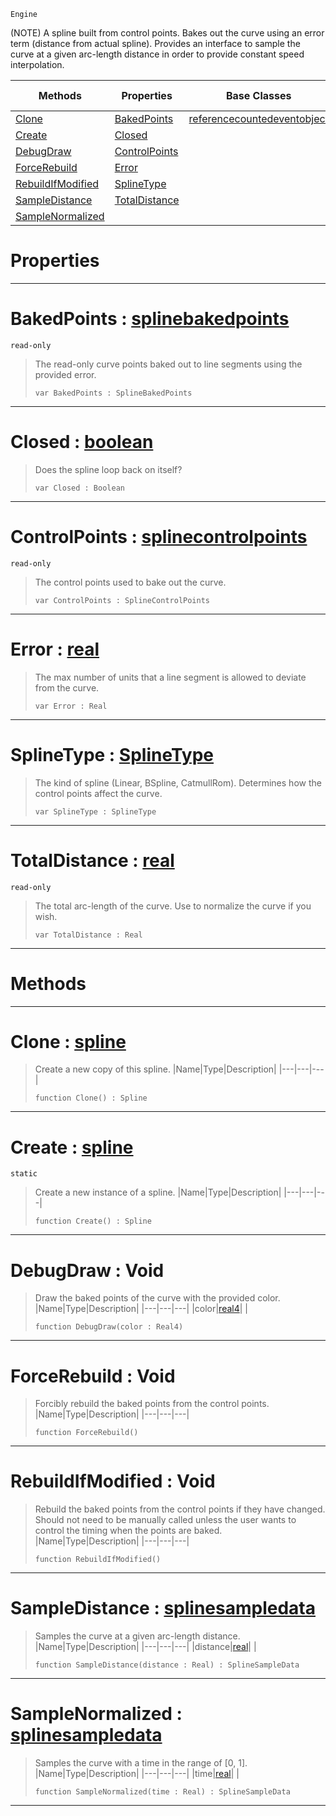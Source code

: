  `Engine`

(NOTE) A spline built from control points. Bakes out the curve using an error term (distance from actual spline). Provides an interface to sample the curve at a given arc-length distance in order to provide constant speed interpolation.

|Methods|Properties|Base Classes|Derived Classes|
|---|---|---|---|
|[ Clone](https://github.com/zeroengineteam/ZeroDocs/blob/master/code_reference/class_reference/spline.markdown#clone-zero-engine-docume)|[ BakedPoints](https://github.com/zeroengineteam/ZeroDocs/blob/master/code_reference/class_reference/spline.markdown#bakedpoints-zero-engine)|[referencecountedeventobject](https://github.com/zeroengineteam/ZeroDocs/blob/master/code_reference/class_reference/referencecountedeventobject.markdown)| |
|[ Create](https://github.com/zeroengineteam/ZeroDocs/blob/master/code_reference/class_reference/spline.markdown#create-zero-engine-docum)|[ Closed](https://github.com/zeroengineteam/ZeroDocs/blob/master/code_reference/class_reference/spline.markdown#closed-zero-engine-docum)| | |
|[ DebugDraw](https://github.com/zeroengineteam/ZeroDocs/blob/master/code_reference/class_reference/spline.markdown#debugdraw-void)|[ ControlPoints](https://github.com/zeroengineteam/ZeroDocs/blob/master/code_reference/class_reference/spline.markdown#controlpoints-zero-engin)| | |
|[ ForceRebuild](https://github.com/zeroengineteam/ZeroDocs/blob/master/code_reference/class_reference/spline.markdown#forcerebuild-void)|[ Error](https://github.com/zeroengineteam/ZeroDocs/blob/master/code_reference/class_reference/spline.markdown#error-zero-engine-docume)| | |
|[ RebuildIfModified](https://github.com/zeroengineteam/ZeroDocs/blob/master/code_reference/class_reference/spline.markdown#rebuildifmodified-void)|[ SplineType](https://github.com/zeroengineteam/ZeroDocs/blob/master/code_reference/class_reference/spline.markdown#splinetype-zero-engine-d)| | |
|[ SampleDistance](https://github.com/zeroengineteam/ZeroDocs/blob/master/code_reference/class_reference/spline.markdown#sampledistance-zero-engi)|[ TotalDistance](https://github.com/zeroengineteam/ZeroDocs/blob/master/code_reference/class_reference/spline.markdown#totaldistance-zero-engin)| | |
|[ SampleNormalized](https://github.com/zeroengineteam/ZeroDocs/blob/master/code_reference/class_reference/spline.markdown#samplenormalized-zero-en)| | | |


 #  Properties


---  
 #  BakedPoints : [splinebakedpoints](https://github.com/zeroengineteam/ZeroDocs/blob/master/code_reference/class_reference/splinebakedpoints.markdown)

 `read-only`

> The read-only curve points baked out to line segments using the provided error.
> ``` lang=cpp, name=Zilch
> var BakedPoints : SplineBakedPoints


---  
 #  Closed : [boolean](https://github.com/zeroengineteam/ZeroDocs/blob/master/code_reference/zilch_base_types/boolean.markdown)

> Does the spline loop back on itself?
> ``` lang=cpp, name=Zilch
> var Closed : Boolean


---  
 #  ControlPoints : [splinecontrolpoints](https://github.com/zeroengineteam/ZeroDocs/blob/master/code_reference/class_reference/splinecontrolpoints.markdown)

 `read-only`

> The control points used to bake out the curve.
> ``` lang=cpp, name=Zilch
> var ControlPoints : SplineControlPoints


---  
 #  Error : [real](https://github.com/zeroengineteam/ZeroDocs/blob/master/code_reference/zilch_base_types/real.markdown)

> The max number of units that a line segment is allowed to deviate from the curve.
> ``` lang=cpp, name=Zilch
> var Error : Real


---  
 #  SplineType : [SplineType](https://github.com/zeroengineteam/ZeroDocs/blob/master/code_reference/enum_reference.markdown#splinetype)

> The kind of spline (Linear, BSpline, CatmullRom). Determines how the control points affect the curve.
> ``` lang=cpp, name=Zilch
> var SplineType : SplineType


---  
 #  TotalDistance : [real](https://github.com/zeroengineteam/ZeroDocs/blob/master/code_reference/zilch_base_types/real.markdown)

 `read-only`

> The total arc-length of the curve. Use to normalize the curve if you wish.
> ``` lang=cpp, name=Zilch
> var TotalDistance : Real


---  
 #  Methods


---  
 #  Clone : [spline](https://github.com/zeroengineteam/ZeroDocs/blob/master/code_reference/class_reference/spline.markdown)

> Create a new copy of this spline.
> |Name|Type|Description|
> |---|---|---|
> ``` lang=cpp, name=Zilch
> function Clone() : Spline
> ``` 


---  
 #  Create : [spline](https://github.com/zeroengineteam/ZeroDocs/blob/master/code_reference/class_reference/spline.markdown)

 `static`

> Create a new instance of a spline.
> |Name|Type|Description|
> |---|---|---|
> ``` lang=cpp, name=Zilch
> function Create() : Spline
> ``` 


---  
 #  DebugDraw : Void

> Draw the baked points of the curve with the provided color.
> |Name|Type|Description|
> |---|---|---|
> |color|[real4](https://github.com/zeroengineteam/ZeroDocs/blob/master/code_reference/zilch_base_types/real4.markdown)| |
> ``` lang=cpp, name=Zilch
> function DebugDraw(color : Real4)
> ``` 


---  
 #  ForceRebuild : Void

> Forcibly rebuild the baked points from the control points.
> |Name|Type|Description|
> |---|---|---|
> ``` lang=cpp, name=Zilch
> function ForceRebuild()
> ``` 


---  
 #  RebuildIfModified : Void

> Rebuild the baked points from the control points if they have changed. Should not need to be manually called unless the user wants to control the timing when the points are baked.
> |Name|Type|Description|
> |---|---|---|
> ``` lang=cpp, name=Zilch
> function RebuildIfModified()
> ``` 


---  
 #  SampleDistance : [splinesampledata](https://github.com/zeroengineteam/ZeroDocs/blob/master/code_reference/class_reference/splinesampledata.markdown)

> Samples the curve at a given arc-length distance.
> |Name|Type|Description|
> |---|---|---|
> |distance|[real](https://github.com/zeroengineteam/ZeroDocs/blob/master/code_reference/zilch_base_types/real.markdown)| |
> ``` lang=cpp, name=Zilch
> function SampleDistance(distance : Real) : SplineSampleData
> ``` 


---  
 #  SampleNormalized : [splinesampledata](https://github.com/zeroengineteam/ZeroDocs/blob/master/code_reference/class_reference/splinesampledata.markdown)

> Samples the curve with a time in the range of [0, 1].
> |Name|Type|Description|
> |---|---|---|
> |time|[real](https://github.com/zeroengineteam/ZeroDocs/blob/master/code_reference/zilch_base_types/real.markdown)| |
> ``` lang=cpp, name=Zilch
> function SampleNormalized(time : Real) : SplineSampleData
> ``` 


---  
 

 